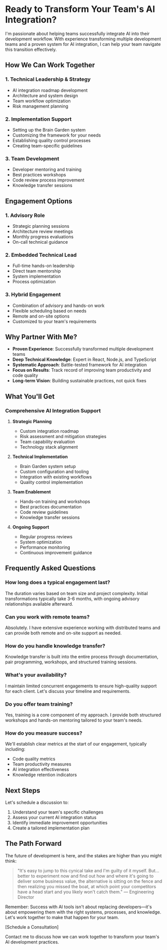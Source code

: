# Ready to Transform Your Team's AI Integration?

I'm passionate about helping teams successfully integrate AI into their development workflow. With experience transforming multiple development teams and a proven system for AI integration, I can help your team navigate this transition effectively.

## How We Can Work Together

### 1. Technical Leadership & Strategy
- AI integration roadmap development
- Architecture and system design
- Team workflow optimization
- Risk management planning

### 2. Implementation Support
- Setting up the Brain Garden system
- Customizing the framework for your needs
- Establishing quality control processes
- Creating team-specific guidelines

### 3. Team Development
- Developer mentoring and training
- Best practices workshops
- Code review process improvement
- Knowledge transfer sessions

## Engagement Options

### 1. Advisory Role
- Strategic planning sessions
- Architecture review meetings
- Monthly progress evaluations
- On-call technical guidance

### 2. Embedded Technical Lead
- Full-time hands-on leadership
- Direct team mentorship
- System implementation
- Process optimization

### 3. Hybrid Engagement
- Combination of advisory and hands-on work
- Flexible scheduling based on needs
- Remote and on-site options
- Customized to your team's requirements

## Why Partner With Me?

- **Proven Experience**: Successfully transformed multiple development teams
- **Deep Technical Knowledge**: Expert in React, Node.js, and TypeScript
- **Systematic Approach**: Battle-tested framework for AI integration
- **Focus on Results**: Track record of improving team productivity and code quality
- **Long-term Vision**: Building sustainable practices, not quick fixes

## What You'll Get

### Comprehensive AI Integration Support

1. **Strategic Planning**
   - Custom integration roadmap
   - Risk assessment and mitigation strategies
   - Team capability evaluation
   - Technology stack alignment

2. **Technical Implementation**
   - Brain Garden system setup
   - Custom configuration and tooling
   - Integration with existing workflows
   - Quality control implementation

3. **Team Enablement**
   - Hands-on training and workshops
   - Best practices documentation
   - Code review guidelines
   - Knowledge transfer sessions

4. **Ongoing Support**
   - Regular progress reviews
   - System optimization
   - Performance monitoring
   - Continuous improvement guidance

## Frequently Asked Questions

### How long does a typical engagement last?

The duration varies based on team size and project complexity. Initial transformations typically take 3-6 months, with ongoing advisory relationships available afterward.

### Can you work with remote teams?

Absolutely. I have extensive experience working with distributed teams and can provide both remote and on-site support as needed.

### How do you handle knowledge transfer?

Knowledge transfer is built into the entire process through documentation, pair programming, workshops, and structured training sessions.

### What's your availability?

I maintain limited concurrent engagements to ensure high-quality support for each client. Let's discuss your timeline and requirements.

### Do you offer team training?

Yes, training is a core component of my approach. I provide both structured workshops and hands-on mentoring tailored to your team's needs.

### How do you measure success?

We'll establish clear metrics at the start of our engagement, typically including:
- Code quality metrics
- Team productivity measures
- AI integration effectiveness
- Knowledge retention indicators

## Next Steps

Let's schedule a discussion to:
1. Understand your team's specific challenges
2. Assess your current AI integration status
3. Identify immediate improvement opportunities
4. Create a tailored implementation plan

## The Path Forward

The future of development is here, and the stakes are higher than you might think:

> "It's easy to jump to this cynical take and I'm guilty of it myself. But... better to experiment now and find out how and where it's going to deliver some business value, the alternative is sitting on the fence and then realizing you missed the boat, at which point your competitors have a head start and you likely won't catch them."
> — Engineering Director

Remember: Success with AI tools isn't about replacing developers—it's about empowering them with the right systems, processes, and knowledge. Let's work together to make that happen for your team.

[Schedule a Consultation]

Contact me to discuss how we can work together to transform your team's AI development practices. 